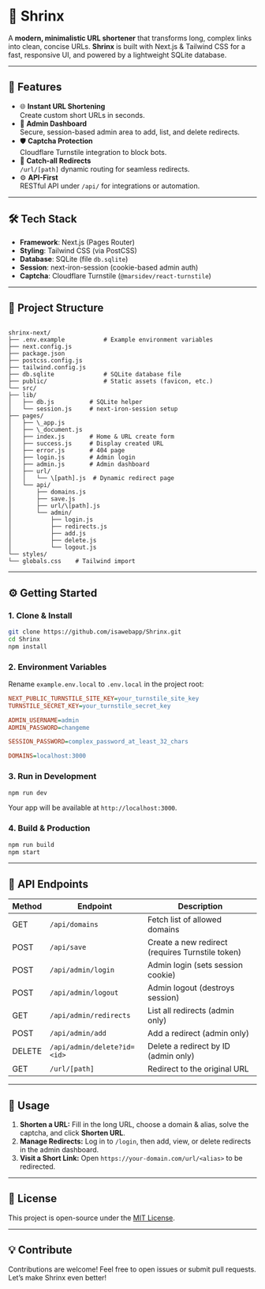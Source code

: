 # 🔗 Shrinx

A **modern, minimalistic URL shortener** that transforms long, complex links into clean, concise URLs. **Shrinx** is built with Next.js & Tailwind CSS for a fast, responsive UI, and powered by a lightweight SQLite database.

---

## 🚀 Features

- 🌐 **Instant URL Shortening**  
  Create custom short URLs in seconds.
- 🔐 **Admin Dashboard**  
  Secure, session-based admin area to add, list, and delete redirects.
- 🛡️ **Captcha Protection**  
  Cloudflare Turnstile integration to block bots.
- 🔄 **Catch-all Redirects**  
  `/url/[path]` dynamic routing for seamless redirects.
- ⚙️ **API-First**  
  RESTful API under `/api/` for integrations or automation.

---

## 🛠️ Tech Stack

- **Framework**: Next.js (Pages Router)  
- **Styling**: Tailwind CSS (via PostCSS)  
- **Database**: SQLite (file `db.sqlite`)  
- **Session**: next-iron-session (cookie-based admin auth)  
- **Captcha**: Cloudflare Turnstile (`@marsidev/react-turnstile`)  

---

## 📂 Project Structure

```

shrinx-next/
├── .env.example           # Example environment variables
├── next.config.js
├── package.json
├── postcss.config.js
├── tailwind.config.js
├── db.sqlite              # SQLite database file
├── public/                # Static assets (favicon, etc.)
└── src/
├── lib/
│   ├── db.js          # SQLite helper
│   └── session.js     # next-iron-session setup
├── pages/
│   ├── \_app.js
│   ├── \_document.js
│   ├── index.js       # Home & URL create form
│   ├── success.js     # Display created URL
│   ├── error.js       # 404 page
│   ├── login.js       # Admin login
│   ├── admin.js       # Admin dashboard
│   ├── url/
│   │   └── \[path].js  # Dynamic redirect page
│   └── api/
│       ├── domains.js
│       ├── save.js
│       ├── url/\[path].js
│       └── admin/
│           ├── login.js
│           ├── redirects.js
│           ├── add.js
│           ├── delete.js
│           └── logout.js
└── styles/
└── globals.css    # Tailwind import

````

---

## ⚙️ Getting Started

### 1. Clone & Install

```bash
git clone https://github.com/isawebapp/Shrinx.git
cd Shrinx
npm install
````

### 2. Environment Variables

Rename `example.env.local` to `.env.local` in the project root:

```ini
NEXT_PUBLIC_TURNSTILE_SITE_KEY=your_turnstile_site_key
TURNSTILE_SECRET_KEY=your_turnstile_secret_key

ADMIN_USERNAME=admin
ADMIN_PASSWORD=changeme

SESSION_PASSWORD=complex_password_at_least_32_chars

DOMAINS=localhost:3000
```

### 3. Run in Development

```bash
npm run dev
```

Your app will be available at `http://localhost:3000`.

### 4. Build & Production

```bash
npm run build
npm start
```

---

## 🔗 API Endpoints

| Method | Endpoint                    | Description                                      |
| ------ | --------------------------- | ------------------------------------------------ |
| GET    | `/api/domains`              | Fetch list of allowed domains                    |
| POST   | `/api/save`                 | Create a new redirect (requires Turnstile token) |
| POST   | `/api/admin/login`          | Admin login (sets session cookie)                |
| POST   | `/api/admin/logout`         | Admin logout (destroys session)                  |
| GET    | `/api/admin/redirects`      | List all redirects (admin only)                  |
| POST   | `/api/admin/add`            | Add a redirect (admin only)                      |
| DELETE | `/api/admin/delete?id=<id>` | Delete a redirect by ID (admin only)             |
| GET    | `/url/[path]`               | Redirect to the original URL                     |

---

## 📝 Usage

1. **Shorten a URL:**
   Fill in the long URL, choose a domain & alias, solve the captcha, and click **Shorten URL**.
2. **Manage Redirects:**
   Log in to `/login`, then add, view, or delete redirects in the admin dashboard.
3. **Visit a Short Link:**
   Open `https://your-domain.com/url/<alias>` to be redirected.

---

## 📜 License

This project is open-source under the [MIT License](LICENSE).

---

## 💡 Contribute

Contributions are welcome! Feel free to open issues or submit pull requests. Let’s make Shrinx even better!
